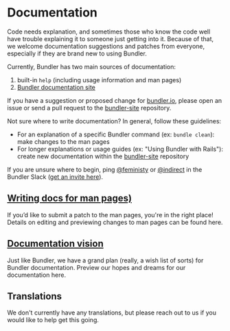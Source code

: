 # Documentation

Code needs explanation, and sometimes those who know the code well have trouble explaining it to someone just getting into it. Because of that, we welcome documentation suggestions and patches from everyone, especially if they are brand new to using Bundler.

Currently, Bundler has two main sources of documentation:

1. built-in `help` (including usage information and man pages)
2. [Bundler documentation site](http://bundler.io)

If you have a suggestion or proposed change for [bundler.io](http://bundler.io), please open an issue or send a pull request to the [bundler-site](https://github.com/bundler/bundler-site) repository.

Not sure where to write documentation? In general, follow these guidelines:

* For an explanation of a specific Bundler command (ex: `bundle clean`): make changes to the man pages
* For longer explanations or usage guides (ex: "Using Bundler with Rails"): create new documentation within the [bundler-site](https://github.com/bundler/bundler-site) repository

If you are unsure where to begin, ping [@feministy](https://github.com/feministy) or [@indirect](https://github.com/indirect) in the Bundler Slack ([get an invite here](../contributing/GETTING_HELP.md)).

## [Writing docs for man pages)](WRITING.md)

If you’d like to submit a patch to the man pages, you're in the right place! Details on editing and previewing changes to man pages can be found here.

## [Documentation vision](VISION.md)

Just like Bundler, we have a grand plan (really, a wish list of sorts) for Bundler documentation. Preview our hopes and dreams for our documentation here.

## Translations

We don't currently have any translations, but please reach out to us if you would like to help get this going.
